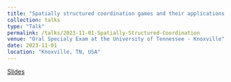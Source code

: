 ```yaml
---
title: "Spatially structured coordination games and their applications in theoretical ecology"
collection: talks
type: "Talk"
permalink: /talks/2023-11-01-Spatially-Structured-Coordination
venue: "Oral Specialy Exam at the University of Tennessee - Knoxville"
date: 2023-11-01
location: "Knoxville, TN, USA"
---
```


[Slides](http://jmcalis.github.io.files/McAlisterOralExam.pdf)
